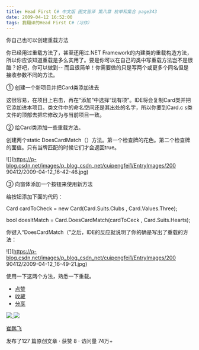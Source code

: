 ```yaml
---
title: Head First C# 中文版 图文皆译 第八章 枚举和集合 page343
date: 2009-04-12 16:52:00
tags: 我翻译的Head First C#（习作）
---
```

你自己也可以创建重载方法

  

你已经用过重载方法了，甚至还用过.NET
Framework的内建类的重载构造方法，所以你应该知道重载是多么实用了。要是你可以在自己的类中写重载方法岂不是很酷？好吧，你可以做到--
而且很简单！你需要做的只是写两个或更多个同名但是接收参数不同的方法。

  

①  创建一个新项目并把Card类添加进去

  

这很容易，在项目上右击，再在“添加”中选择“现有项”。IDE将会复制Card类并把它添加进本项目。类文件中的命名空间还是其出处的名字，所以你要到Card.c
s类文件的顶部去把它修改为与当前项目一致。

  

②  给Card类添加一些重载方法。

  

创建两个static DoesCardMatch（）方法。第一个检查牌的花色。第二个检查牌的面值。只有当牌匹配的时候它们才会返回true。

  

![](https://p-blog.csdn.net/images/p_blog_csdn_net/cuipengfei1/EntryImages/200
90412/2009-04-12_16-42-46.jpg)

③  向窗体添加一个按钮来使用新方法

  

给按钮添加下面的代码：

  

Card cardToCheck = new Card(Card.Suits.Clubs , Card.Values.Three);

  

bool doesItMatch = Card.DoesCardMatch(cardToCeck , Card.Suits.Hearts);

  

你键入“DoesCardMatch（”之后，IDE的反应就说明了你的确是写出了重载的方法：

  

![](https://p-blog.csdn.net/images/p_blog_csdn_net/cuipengfei1/EntryImages/200
90412/2009-04-12_16-49-21.jpg)

使用一下这两个方法，熟悉一下重载。

  * [ 点赞  ](javascript:;)
  * [ 收藏  ](javascript:;)
  * [ 分享 ](javascript:;)

[ ![](https://profile.csdnimg.cn/5/2/5/3_cuipengfei1)
![](https://g.csdnimg.cn/static/user-reg-year/1x/11.png)
](https://blog.csdn.net/cuipengfei1)

[ 崔鹏飞 ](https://blog.csdn.net/cuipengfei1)

发布了127 篇原创文章  ·  获赞 8  ·  访问量 74万+

